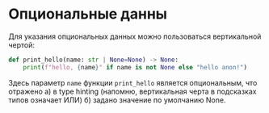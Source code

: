 # Опциональные данны

Для указания опциональных данных можно пользоваться вертикальной чертой:

```python
def print_hello(name: str | None=None) -> None:
    print(f"hello, {name}" if name is not None else "hello anon!")
```

Здесь параметр `name` функции `print_hello` является опциональным, что отражено а) в type hinting (напомню, вертикальная черта в подсказках типов означает ИЛИ) б) задано значение по умолчанию None.
